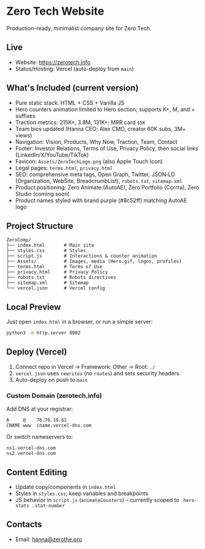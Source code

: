# Zero Tech Website

Production-ready, minimalist company site for Zero Tech.

## Live

- Website: https://zerotech.info
- Status/Hosting: Vercel (auto-deploy from `main`)

## What's Included (current version)

- Pure static stack: HTML + CSS + Vanilla JS
- Hero counters animation limited to Hero section; supports K+, M, and + suffixes
- Traction metrics: 215K+, 3.8M, 131K+; MRR card `$5K`
- Team bios updated (Hanna CEO; Alex CMO, creator 60K subs, 3M+ views)
- Navigation: Vision, Products, Why Now, Traction, Team, Contact
- Footer: Investor Relations, Terms of Use, Privacy Policy, then social links (LinkedIn/X/YouTube/TikTok)
- Favicon: `Assets/ZeroTechLogo.png` (also Apple Touch Icon)
- Legal pages: `terms.html`, `privacy.html`
- SEO: comprehensive meta tags, Open Graph, Twitter, JSON‑LD (Organization, WebSite, BreadcrumbList), `robots.txt`, `sitemap.xml`
- Product positioning: Zero Animate (AutoAE), Zero Portfolio (Corrra), Zero Studio (coming soon)
- Product names styled with brand purple (#8c52ff) matching AutoAE logo

## Project Structure

```
ZeroComp/
├── index.html       # Main site
├── styles.css       # Styles
├── script.js        # Interactions & counter animation
├── Assets/          # Images, media (Hero.gif, logos, profiles)
├── terms.html       # Terms of Use
├── privacy.html     # Privacy Policy
├── robots.txt       # Robots directives
├── sitemap.xml      # Sitemap
└── vercel.json      # Vercel config
```

## Local Preview

Just open `index.html` in a browser, or run a simple server:

```bash
python3 -m http.server 8002
```

## Deploy (Vercel)

1. Connect repo in Vercel → Framework: Other → Root: `./`
2. `vercel.json` uses `rewrites` (no `routes`) and sets security headers
3. Auto-deploy on push to `main`

### Custom Domain (zerotech.info)

Add DNS at your registrar:

```
A     @    76.76.19.61
CNAME www  cname.vercel-dns.com
```

Or switch nameservers to:

```
ns1.vercel-dns.com
ns2.vercel-dns.com
```

## Content Editing

- Update copy/components in `index.html`
- Styles in `styles.css`; keep variables and breakpoints
- JS behavior in `script.js` (`animateCounters`) – currently scoped to `.hero-stats .stat-number`

## Contacts

- Email: hanna@zerothe.pro
``` 